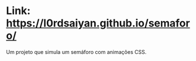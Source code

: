 # Link: https://l0rdsaiyan.github.io/semaforo/
Um projeto que simula um semáforo com animações CSS.
